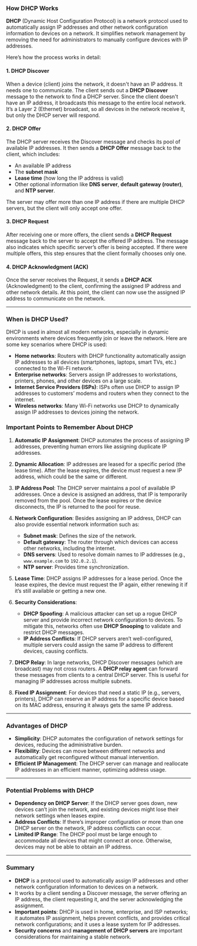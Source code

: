### **How DHCP Works**

**DHCP** (Dynamic Host Configuration Protocol) is a network protocol used to automatically assign IP addresses and other network configuration information to devices on a network. It simplifies network management by removing the need for administrators to manually configure devices with IP addresses.

Here’s how the process works in detail:

#### **1. DHCP Discover**
When a device (client) joins the network, it doesn't have an IP address. It needs one to communicate. The client sends out a **DHCP Discover** message to the network to find a DHCP server. Since the client doesn't have an IP address, it broadcasts this message to the entire local network. It’s a Layer 2 (Ethernet) broadcast, so all devices in the network receive it, but only the DHCP server will respond.

#### **2. DHCP Offer**
The DHCP server receives the Discover message and checks its pool of available IP addresses. It then sends a **DHCP Offer** message back to the client, which includes:
- An available IP address
- The **subnet mask**
- **Lease time** (how long the IP address is valid)
- Other optional information like **DNS server**, **default gateway (router)**, and **NTP server**.

The server may offer more than one IP address if there are multiple DHCP servers, but the client will only accept one offer.

#### **3. DHCP Request**
After receiving one or more offers, the client sends a **DHCP Request** message back to the server to accept the offered IP address. The message also indicates which specific server’s offer is being accepted. If there were multiple offers, this step ensures that the client formally chooses only one.

#### **4. DHCP Acknowledgment (ACK)**
Once the server receives the Request, it sends a **DHCP ACK** (Acknowledgment) to the client, confirming the assigned IP address and other network details. At this point, the client can now use the assigned IP address to communicate on the network.

---

### **When is DHCP Used?**

DHCP is used in almost all modern networks, especially in dynamic environments where devices frequently join or leave the network. Here are some key scenarios where DHCP is used:

- **Home networks**: Routers with DHCP functionality automatically assign IP addresses to all devices (smartphones, laptops, smart TVs, etc.) connected to the Wi-Fi network.
- **Enterprise networks**: Servers assign IP addresses to workstations, printers, phones, and other devices on a large scale.
- **Internet Service Providers (ISPs)**: ISPs often use DHCP to assign IP addresses to customers’ modems and routers when they connect to the internet.
- **Wireless networks**: Many Wi-Fi networks use DHCP to dynamically assign IP addresses to devices joining the network.
  
### **Important Points to Remember About DHCP**

1. **Automatic IP Assignment**: DHCP automates the process of assigning IP addresses, preventing human errors like assigning duplicate IP addresses.
  
2. **Dynamic Allocation**: IP addresses are leased for a specific period (the lease time). After the lease expires, the device must request a new IP address, which could be the same or different.

3. **IP Address Pool**: The DHCP server maintains a pool of available IP addresses. Once a device is assigned an address, that IP is temporarily removed from the pool. Once the lease expires or the device disconnects, the IP is returned to the pool for reuse.

4. **Network Configuration**: Besides assigning an IP address, DHCP can also provide essential network information such as:
   - **Subnet mask**: Defines the size of the network.
   - **Default gateway**: The router through which devices can access other networks, including the internet.
   - **DNS servers**: Used to resolve domain names to IP addresses (e.g., `www.example.com` to `192.0.2.1`).
   - **NTP server**: Provides time synchronization.

5. **Lease Time**: DHCP assigns IP addresses for a lease period. Once the lease expires, the device must request the IP again, either renewing it if it’s still available or getting a new one.

6. **Security Considerations**: 
   - **DHCP Spoofing**: A malicious attacker can set up a rogue DHCP server and provide incorrect network configuration to devices. To mitigate this, networks often use **DHCP Snooping** to validate and restrict DHCP messages.
   - **IP Address Conflicts**: If DHCP servers aren’t well-configured, multiple servers could assign the same IP address to different devices, causing conflicts.

7. **DHCP Relay**: In large networks, DHCP Discover messages (which are broadcast) may not cross routers. A **DHCP relay agent** can forward these messages from clients to a central DHCP server. This is useful for managing IP addresses across multiple subnets.

8. **Fixed IP Assignment**: For devices that need a static IP (e.g., servers, printers), DHCP can reserve an IP address for a specific device based on its MAC address, ensuring it always gets the same IP address.

---

### **Advantages of DHCP**
- **Simplicity**: DHCP automates the configuration of network settings for devices, reducing the administrative burden.
- **Flexibility**: Devices can move between different networks and automatically get reconfigured without manual intervention.
- **Efficient IP Management**: The DHCP server can manage and reallocate IP addresses in an efficient manner, optimizing address usage.

---

### **Potential Problems with DHCP**
- **Dependency on DHCP Server**: If the DHCP server goes down, new devices can’t join the network, and existing devices might lose their network settings when leases expire.
- **Address Conflicts**: If there’s improper configuration or more than one DHCP server on the network, IP address conflicts can occur.
- **Limited IP Range**: The DHCP pool must be large enough to accommodate all devices that might connect at once. Otherwise, devices may not be able to obtain an IP address.

---

### **Summary**

- **DHCP** is a protocol used to automatically assign IP addresses and other network configuration information to devices on a network.
- It works by a client sending a Discover message, the server offering an IP address, the client requesting it, and the server acknowledging the assignment.
- **Important points**: DHCP is used in home, enterprise, and ISP networks; it automates IP assignment, helps prevent conflicts, and provides critical network configurations; and it uses a lease system for IP addresses.
- **Security concerns** and **management of DHCP servers** are important considerations for maintaining a stable network.
